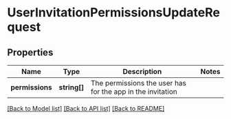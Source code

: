 # UserInvitationPermissionsUpdateRequest

## Properties
Name | Type | Description | Notes
------------ | ------------- | ------------- | -------------
**permissions** | **string[]** | The permissions the user has for the app in the invitation | 

[[Back to Model list]](../README.md#documentation-for-models) [[Back to API list]](../README.md#documentation-for-api-endpoints) [[Back to README]](../README.md)


